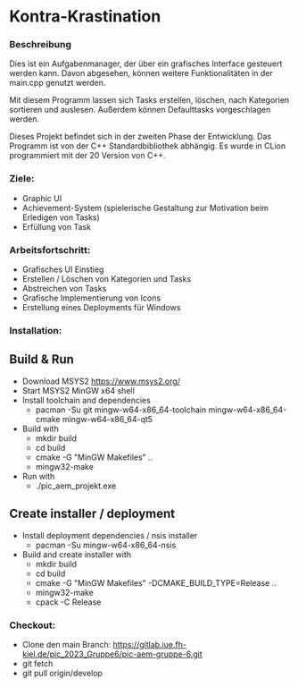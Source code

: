 # Kontra-Krastination

### Beschreibung

Dies ist ein Aufgabenmanager, der über ein grafisches Interface gesteuert werden kann. Davon abgesehen, können weitere Funktionalitäten in der main.cpp genutzt werden.

Mit diesem Programm lassen sich Tasks erstellen, löschen, nach Kategorien sortieren und auslesen. Außerdem können Defaulttasks vorgeschlagen werden.

Dieses Projekt befindet sich in der zweiten Phase der Entwicklung.
Das Programm ist von der C++ Standardbibliothek abhängig. Es wurde in CLion programmiert mit der 20 Version von C++.

### Ziele:

- Graphic UI
- Achievement-System (spielerische Gestaltung zur Motivation beim Erledigen von Tasks)
- Erfüllung von Task

### Arbeitsfortschritt:
- Grafisches UI Einstieg
- Erstellen / Löschen von Kategorien und Tasks
- Abstreichen von Tasks
- Grafische Implementierung von Icons
- Erstellung eines Deployments für Windows

### Installation: 
## Build & Run

- Download MSYS2 https://www.msys2.org/
- Start MSYS2 MinGW x64 shell
- Install toolchain and dependencies
    - pacman -Su git mingw-w64-x86_64-toolchain mingw-w64-x86_64-cmake mingw-w64-x86_64-qt5
- Build with
    - mkdir build
    - cd build
    - cmake -G "MinGW Makefiles" ..
    - mingw32-make
- Run with
    - ./pic_aem_projekt.exe

## Create installer / deployment
- Install deployment dependencies / nsis installer
    - pacman -Su mingw-w64-x86_64-nsis
- Build and create installer with
    - mkdir build
    - cd build
    - cmake -G "MinGW Makefiles" -DCMAKE_BUILD_TYPE=Release ..
    - mingw32-make
    - cpack -C Release

### Checkout:
- Clone den main Branch: https://gitlab.iue.fh-kiel.de/pic_2023_Gruppe6/pic-aem-gruppe-6.git
- git fetch
- git pull origin/develop
